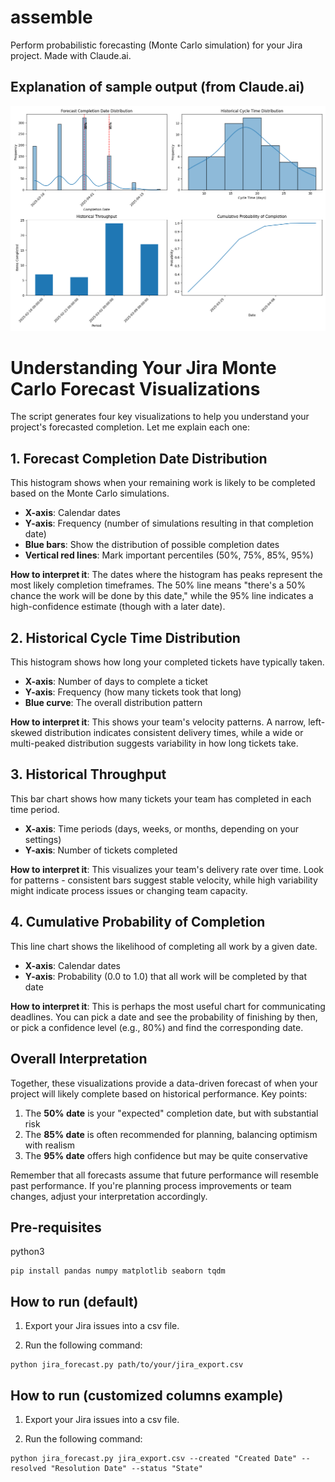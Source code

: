 # assemble

Perform probabilistic forecasting (Monte Carlo simulation) for your Jira project. Made with Claude.ai.

## Explanation of sample output (from Claude.ai)

![alt text](https://github.com/graceshaw/assemble/blob/main/src/jira_forecast.png)

# Understanding Your Jira Monte Carlo Forecast Visualizations

The script generates four key visualizations to help you understand your project's forecasted completion. Let me explain each one:

## 1. Forecast Completion Date Distribution

This histogram shows when your remaining work is likely to be completed based on the Monte Carlo simulations.

- **X-axis**: Calendar dates
- **Y-axis**: Frequency (number of simulations resulting in that completion date)
- **Blue bars**: Show the distribution of possible completion dates
- **Vertical red lines**: Mark important percentiles (50%, 75%, 85%, 95%)

**How to interpret it**: The dates where the histogram has peaks represent the most likely completion timeframes. The 50% line means "there's a 50% chance the work will be done by this date," while the 95% line indicates a high-confidence estimate (though with a later date).

## 2. Historical Cycle Time Distribution

This histogram shows how long your completed tickets have typically taken.

- **X-axis**: Number of days to complete a ticket
- **Y-axis**: Frequency (how many tickets took that long)
- **Blue curve**: The overall distribution pattern

**How to interpret it**: This shows your team's velocity patterns. A narrow, left-skewed distribution indicates consistent delivery times, while a wide or multi-peaked distribution suggests variability in how long tickets take.

## 3. Historical Throughput

This bar chart shows how many tickets your team has completed in each time period.

- **X-axis**: Time periods (days, weeks, or months, depending on your settings)
- **Y-axis**: Number of tickets completed

**How to interpret it**: This visualizes your team's delivery rate over time. Look for patterns - consistent bars suggest stable velocity, while high variability might indicate process issues or changing team capacity.

## 4. Cumulative Probability of Completion

This line chart shows the likelihood of completing all work by a given date.

- **X-axis**: Calendar dates
- **Y-axis**: Probability (0.0 to 1.0) that all work will be completed by that date

**How to interpret it**: This is perhaps the most useful chart for communicating deadlines. You can pick a date and see the probability of finishing by then, or pick a confidence level (e.g., 80%) and find the corresponding date.

## Overall Interpretation

Together, these visualizations provide a data-driven forecast of when your project will likely complete based on historical performance. Key points:

1. The **50% date** is your "expected" completion date, but with substantial risk
2. The **85% date** is often recommended for planning, balancing optimism with realism
3. The **95% date** offers high confidence but may be quite conservative

Remember that all forecasts assume that future performance will resemble past performance. If you're planning process improvements or team changes, adjust your interpretation accordingly.


## Pre-requisites

python3

```
pip install pandas numpy matplotlib seaborn tqdm
```

## How to run (default)

1. Export your Jira issues into a csv file.

2. Run the following command:

```
python jira_forecast.py path/to/your/jira_export.csv
```

## How to run (customized columns example)

1. Export your Jira issues into a csv file.

2. Run the following command:

```
python jira_forecast.py jira_export.csv --created "Created Date" --resolved "Resolution Date" --status "State"
```
